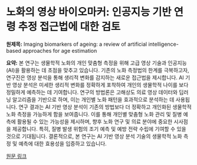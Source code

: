 # 노화의 영상 바이오마커: 인공지능 기반 연령 추정 접근법에 대한 검토

**원제목:** Imaging biomarkers of ageing: a review of artificial intelligence-based approaches for age estimation

**요약:** 본 연구는 생물학적 노화의 개인 맞춤형 측정을 위해 고급 영상 기술과 인공지능(AI)을 활용하는 데 초점을 맞추고 있습니다. 기존의 노화 측정법의 한계를 극복하고자, 연구진은 영상 분석을 통해 생리적 변화를 감지하는 새로운 접근법을 제시합니다.  AI 기반 영상 분석은 미세한 생리적 변화를 정확하게 포착하여 개인의 생물학적 나이를 보다 정밀하게 예측하는 데 기여합니다.  연구의 방법론은 고해상도 의료 영상 데이터와 딥러닝 알고리즘을 기반으로 하며,  이는 개인별 노화 패턴을 효과적으로 분석하는 데 사용됩니다.  연구 결과는 AI 기반 영상 분석이 기존의 방법보다 더 정확하고 개인화된 생물학적 노화 측정을 가능하게 함을 보여줍니다.  이를 통해 개인별 맞춤형 노화 관리 및 질병 예측에 활용될 수 있는 가능성을 제시하며,  향후 노화 연구 및 의료 분야에 중요한 시사점을 제공합니다.  특히, 질병 발생 위험의 조기 예측 및 예방 전략 수립에 기여할 수 있을 것으로 기대됩니다.  결론적으로, 본 연구는 AI 기반 영상 분석 기술의 생물학적 노화 측정 및 예측에 대한 효용성을 입증하고 있습니다.

[원문 링크](https://www.thelancet.com/journals/lanhl/article/PIIS2666-7568(25)00047-9/fulltext)
